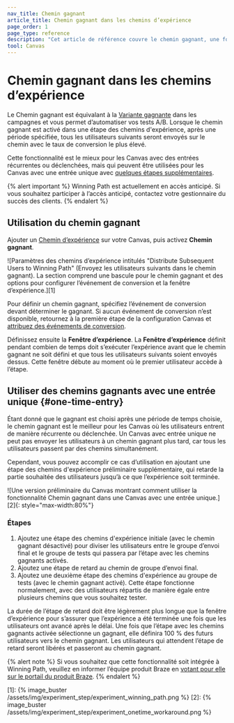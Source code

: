```yaml
---
nav_title: Chemin gagnant 
article_title: Chemin gagnant dans les chemins d’expérience 
page_order: 1
page_type: reference
description: "Cet article de référence couvre le chemin gagnant, une fonctionnalité qui vous permet d’automatiser vos tests A/B lorsqu’ils sont activés pour une étape des chemins d'expérience."
tool: Canvas
---
```


# Chemin gagnant dans les chemins d’expérience

Le Chemin gagnant est équivalant à la [Variante gagnante]({{site.baseurl}}/user_guide/engagement_tools/testing/multivariant_testing/create_multivariate_campaign/#optimizations) dans les campagnes et vous permet d’automatiser vos tests A/B. Lorsque le chemin gagnant est activé dans une étape des chemins d'expérience, après une période spécifiée, tous les utilisateurs suivants seront envoyés sur le chemin avec le taux de conversion le plus élevé.

Cette fonctionnalité est le mieux pour les Canvas avec des entrées récurrentes ou déclenchées, mais qui peuvent être utilisées pour les Canvas avec une entrée unique avec [quelques étapes supplémentaires](#one-time-entry).

{% alert important %}
Winning Path est actuellement en accès anticipé. Si vous souhaitez participer à l’accès anticipé, contactez votre gestionnaire du succès des clients.
{% endalert %}

## Utilisation du chemin gagnant

Ajouter un [Chemin d’expérience]({{site.baseurl}}/user_guide/engagement_tools/canvas/canvas_components/experiment_step/) sur votre Canvas, puis activez **Chemin gagnant**. 

![Paramètres des chemins d’expérience intitulés "Distribute Subsequent Users to Winning Path" (Envoyez les utilisateurs suivants dans le chemin gagnant). La section comprend une bascule pour le chemin gagnant et des options pour configurer l’événement de conversion et la fenêtre d’expérience.][1]

Pour définir un chemin gagnant, spécifiez l’événement de conversion devant déterminer le gagnant. Si aucun événement de conversion n’est disponible, retournez à la première étape de la configuration Canvas et [attribuez des événements de conversion]({{site.baseurl}}/user_guide/engagement_tools/canvas/create_a_canvas/create_a_canvas/#choose-conversion-events).

Définissez ensuite la **Fenêtre d’expérience**. La **Fenêtre d’expérience** définit pendant combien de temps doit s’exécuter l’expérience avant que le chemin gagnant ne soit défini et que tous les utilisateurs suivants soient envoyés dessus. Cette fenêtre débute au moment où le premier utilisateur accède à l’étape.

## Utiliser des chemins gagnants avec une entrée unique {#one-time-entry}

Étant donné que le gagnant est choisi après une période de temps choisie, le chemin gagnant est le meilleur pour les Canvas où les utilisateurs entrent de manière récurrente ou déclenchée. Un Canvas avec entrée unique ne peut pas envoyer les utilisateurs à un chemin gagnant plus tard, car tous les utilisateurs passent par des chemins simultanément. 

Cependant, vous pouvez accomplir ce cas d’utilisation en ajoutant une étape des chemins d'expérience préliminaire supplémentaire, qui retarde la partie souhaitée des utilisateurs jusqu’à ce que l’expérience soit terminée.

![Une version préliminaire du Canvas montrant comment utiliser la fonctionnalité Chemin gagnant dans une Canvas avec une entrée unique.][2]{: style="max-width:80%"}

### Étapes

1. Ajoutez une étape des chemins d'expérience initiale (avec le chemin gagnant désactivé) pour diviser les utilisateurs entre le groupe d’envoi final et le groupe de tests qui passera par l’étape avec les chemins gagnants activés. 
2. Ajoutez une étape de retard au chemin de groupe d’envoi final. 
3. Ajoutez une deuxième étape des chemins d'expérience au groupe de tests (avec le chemin gagnant activé). Cette étape fonctionne normalement, avec des utilisateurs répartis de manière égale entre plusieurs chemins que vous souhaitez tester.

La durée de l’étape de retard doit être légèrement plus longue que la fenêtre d’expérience pour s’assurer que l’expérience a été terminée une fois que les utilisateurs ont avancé après le délai. Une fois que l’étape avec les chemins gagnants activée sélectionne un gagnant, elle définira 100 % des futurs utilisateurs vers le chemin gagnant. Les utilisateurs qui attendent l’étape de retard seront libérés et passeront au chemin gagnant.

{% alert note %}
Si vous souhaitez que cette fonctionnalité soit intégrée à Winning Path, veuillez en informer l’équipe produit Braze en [votant pour elle sur le portail du produit Braze](https://portal.productboard.com/ko5rgqefrdssb5wesynqswxp/c/206-winning-path-for-one-time-sends?utm_medium=social&utm_source=portal_share).
{% endalert %}

[1]: {% image_buster /assets/img/experiment_step/experiment_winning_path.png %}
[2]: {% image_buster /assets/img/experiment_step/experiment_onetime_workaround.png %}
